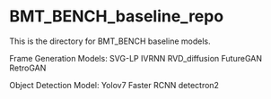 # BMT_BENCH_baseline_repo
This is the directory for BMT_BENCH baseline models.

Frame Generation Models:
SVG-LP
IVRNN
RVD_diffusion
FutureGAN
RetroGAN

Object Detection Model:
Yolov7
Faster RCNN detectron2
